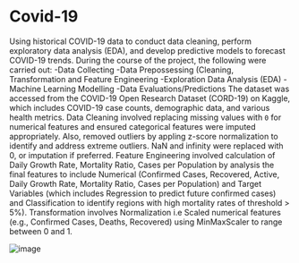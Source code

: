 # Covid-19
Using historical COVID-19 data to conduct data cleaning, perform exploratory data analysis (EDA), and develop predictive models to forecast COVID-19 trends.
During the course of the project, the following were carried out:
  -Data Collecting 
  -Data Prepossessing (Cleaning, Transformation and Feature Engineering
  -Exploration Data Analysis (EDA)
  -Machine Learning Modelling
  -Data Evaluations/Predictions
The dataset was accessed from the COVID-19 Open Research Dataset (CORD-19) on Kaggle, which includes COVID-19 case counts, demographic data, and various health metrics.
Data Cleaning involved replacing missing values with `0` for numerical features and ensured categorical features were imputed appropriately. Also, removed outliers by appling z-score normalization to identify and address extreme outliers. NaN and infinity were replaced with 0, or imputation if preferred. 
Feature Engineering involved calculation of Daily Growth Rate, Mortality Ratio, Cases per Population by analysis the final features to include Numerical (Confirmed Cases, Recovered, Active, Daily Growth Rate, Mortality Ratio, Cases per Population) and Target Variables (which includes Regression to predict future confirmed cases) and Classification to identify regions with high mortality rates of threshold > 5%). 
Transformation involves Normalization i.e Scaled numerical features (e.g., Confirmed Cases, Deaths, Recovered) using MinMaxScaler to range between 0 and 1.

![image](https://github.com/user-attachments/assets/1f77c8fe-47ee-4d66-a4c3-9ba1618a063a)
